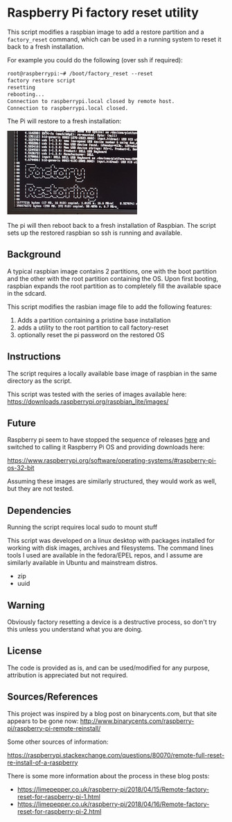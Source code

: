 Raspberry Pi factory reset utility
=========

This script modifies a raspbian image to add a restore partition and a
`factory_reset` command, which can be used in a running system to reset it back
to a fresh installation.

For example you could do the following (over ssh if required):

    root@raspberrypi:~# /boot/factory_reset --reset
    factory restore script
    resetting
    rebooting...
    Connection to raspberrypi.local closed by remote host.
    Connection to raspberrypi.local closed.

The Pi will restore to a fresh installation:

![GitHub Logo](/assets/images/raspi-restore-screenshot_300px.png)

The pi will then reboot back to a fresh installation of Raspbian. The script
sets up the restored raspbian so ssh is running and available.


Background
-----

A typical raspbian image contains 2 partitions, one with the boot partition
and the other with the root partition containing the OS. Upon first booting,
raspbian expands the root partition as to completely fill the available space
in the sdcard.

This script modifies the rasbian image file to add the following features:

1. Adds a partition containing a pristine base installation
2. adds a utility to the root partition to call factory-reset
3. optionally reset the pi password on the restored OS

Instructions
--------

The script requires a locally available base image of raspbian in the same
directory as the script.

This script was tested with the series of images available here:
https://downloads.raspberrypi.org/raspbian_lite/images/



Future
-----

Raspberry pi seem to have stopped the sequence of releases [here](https://downloads.raspberrypi.org/raspbian/images/) and switched to calling it Raspberry Pi OS and providing downloads
here:

https://www.raspberrypi.org/software/operating-systems/#raspberry-pi-os-32-bit

Assuming these images are similarly structured, they would work as well, but they
are not tested.





Dependencies
------------

Running the script requires local sudo to mount stuff

This script was developed on a linux desktop with packages installed for working
with disk images, archives and filesystems. The command lines tools I used are
available in the fedora/EPEL repos, and I assume are similarly available in
Ubuntu and mainstream distros.

* zip
* uuid

Warning
-------

Obviously factory resetting a device is a destructive process, so don't try this
unless you understand what you are doing.

License
-------

The code is provided as is, and can be used/modified for any purpose, attribution
is appreciated but not required.

Sources/References
----

This project was inspired by a blog post on binarycents.com, but that site appears
to be gone now:
http://www.binarycents.com/raspberry-pi/raspberry-pi-remote-reinstall/


Some other sources of information:

https://raspberrypi.stackexchange.com/questions/80070/remote-full-reset-re-install-of-a-raspberry

There is some more information about the process in these blog posts:

* https://limepepper.co.uk/raspberry-pi/2018/04/15/Remote-factory-reset-for-raspberry-pi-1.html
* https://limepepper.co.uk/raspberry-pi/2018/04/16/Remote-factory-reset-for-raspberry-pi-2.html

